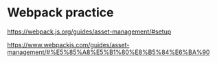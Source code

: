 # Webpack practice
https://webpack.js.org/guides/asset-management/#setup


https://www.webpackjs.com/guides/asset-management/#%E5%85%A8%E5%B1%80%E8%B5%84%E6%BA%90
